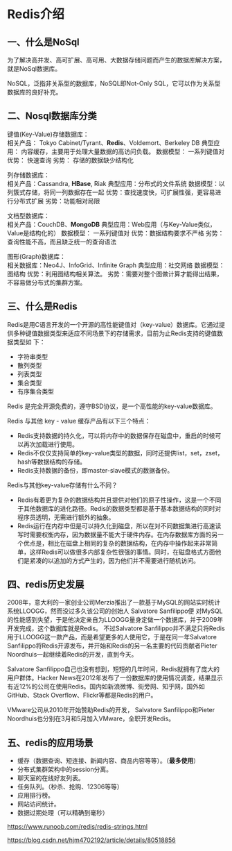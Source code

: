 # Redis介绍
## 一、什么是NoSql
为了解决高并发、高可扩展、高可用、大数据存储问题而产生的数据库解决方案，就是NoSql数据库。

NoSQL，泛指非关系型的数据库，NoSQL即Not-Only SQL，它可以作为关系型数据库的良好补充。

## 二、Nosql数据库分类
键值(Key-Value)存储数据库：   
相关产品： Tokyo Cabinet/Tyrant、**Redis**、Voldemort、Berkeley DB
典型应用： 内容缓存，主要用于处理大量数据的高访问负载。 
数据模型： 一系列键值对
优势： 快速查询
劣势： 存储的数据缺少结构化


列存储数据库：    
相关产品：Cassandra, **HBase**, Riak
典型应用：分布式的文件系统
数据模型：以列簇式存储，将同一列数据存在一起
优势：查找速度快，可扩展性强，更容易进行分布式扩展
劣势：功能相对局限


文档型数据库：    
相关产品：CouchDB、**MongoDB**
典型应用：Web应用（与Key-Value类似，Value是结构化的）
数据模型： 一系列键值对
优势：数据结构要求不严格
劣势： 查询性能不高，而且缺乏统一的查询语法

图形(Graph)数据库：    
相关数据库：Neo4J、InfoGrid、Infinite Graph
典型应用：社交网络
数据模型：图结构
优势：利用图结构相关算法。
劣势：需要对整个图做计算才能得出结果，不容易做分布式的集群方案。


## 三、什么是Redis
Redis是用C语言开发的一个开源的高性能键值对（key-value）数据库。它通过提供多种键值数据类型来适应不同场景下的存储需求，目前为止Redis支持的键值数据类型如
下：  
* 字符串类型  
* 散列类型  
* 列表类型  
* 集合类型  
* 有序集合类型  


Redis 是完全开源免费的，遵守BSD协议，是一个高性能的key-value数据库。

Redis 与其他 key - value 缓存产品有以下三个特点：  
* Redis支持数据的持久化，可以将内存中的数据保存在磁盘中，重启的时候可以再次加载进行使用。  
* Redis不仅仅支持简单的key-value类型的数据，同时还提供list，set，zset，hash等数据结构的存储。  
* Redis支持数据的备份，即master-slave模式的数据备份。  

Redis与其他key-value存储有什么不同？  
* Redis有着更为复杂的数据结构并且提供对他们的原子性操作，这是一个不同于其他数据库的进化路径。Redis的数据类型都是基于基本数据结构的同时对程序员透明，无需进行额外的抽象。   
* Redis运行在内存中但是可以持久化到磁盘，所以在对不同数据集进行高速读写时需要权衡内存，因为数据量不能大于硬件内存。在内存数据库方面的另一个优点是，相比在磁盘上相同的复杂的数据结构，在内存中操作起来非常简单，这样Redis可以做很多内部复杂性很强的事情。同时，在磁盘格式方面他们是紧凑的以追加的方式产生的，因为他们并不需要进行随机访问。  

## 四、redis历史发展
2008年，意大利的一家创业公司Merzia推出了一款基于MySQL的网站实时统计系统LLOOGG，然而没过多久该公司的创始人 Salvatore Sanfilippo便 对MySQL的性能感到失望，于是他决定亲自为LLOOGG量身定做一个数据库，并于2009年开发完成，这个数据库就是Redis。 不过Salvatore Sanfilippo并不满足只将Redis用于LLOOGG这一款产品，而是希望更多的人使用它，于是在同一年Salvatore Sanfilippo将Redis开源发布，并开始和Redis的另一名主要的代码贡献者Pieter Noordhuis一起继续着Redis的开发，直到今天。

Salvatore Sanfilippo自己也没有想到，短短的几年时间，Redis就拥有了庞大的用户群体。Hacker News在2012年发布了一份数据库的使用情况调查，结果显示有近12%的公司在使用Redis。国内如新浪微博、街旁网、知乎网，国外如GitHub、Stack Overflow、Flickr等都是Redis的用户。

VMware公司从2010年开始赞助Redis的开发， Salvatore Sanfilippo和Pieter Noordhuis也分别在3月和5月加入VMware，全职开发Redis。

## 五、redis的应用场景
* 缓存（数据查询、短连接、新闻内容、商品内容等等）。（**最多使用**）  
* 分布式集群架构中的session分离。  
* 聊天室的在线好友列表。  
* 任务队列。（秒杀、抢购、12306等等）  
* 应用排行榜。  
* 网站访问统计。  
* 数据过期处理（可以精确到毫秒）  










https://www.runoob.com/redis/redis-strings.html

https://blog.csdn.net/hjm4702192/article/details/80518856